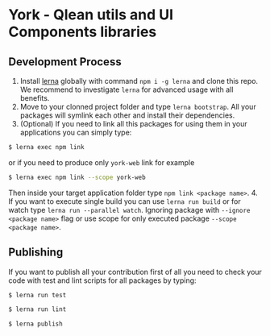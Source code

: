 # York - Qlean utils and UI Components libraries

<a name="development"></a>
## Development Process

1. Install [lerna](https://github.com/lerna/lerna) globally with command `npm i -g lerna` and clone this repo. We recommend to investigate `lerna` for advanced usage with all benefits.
2. Move to your clonned project folder and type `lerna bootstrap`. All your packages will symlink each other and install their dependencies.
3. (Optional) If you need to link all this packages for using them in your applications you can simply type:
```sh
$ lerna exec npm link
```
or if you need to produce only `york-web` link for example
```sh
$ lerna exec npm link --scope york-web
```
Then inside your target application folder type `npm link <package name>`.
4. If you want to execute single build you can use `lerna run build` or for watch type `lerna run --parallel watch`. Ignoring package with `--ignore <package name>` flag or use scope for only executed package `--scope <package name>`.

## Publishing

If you want to publish all your contribution first of all you need to check your code with test and lint scripts for all packages by typing:
```sh
$ lerna run test

$ lerna run lint

$ lerna publish
```
